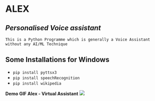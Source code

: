 # ALEX 
## *Personalised Voice assistant* 
    This is a Python Programme which is generally a Voice Assistant without any AI/ML Technique 
## Some Installations for Windows 
 - `pip install pyttsx3` 
 - `pip install speechRecognition`
- `pip install wikipedia`


__Demo GIF Alex - Virtual Assistant__
![](demo_alex.gif)




